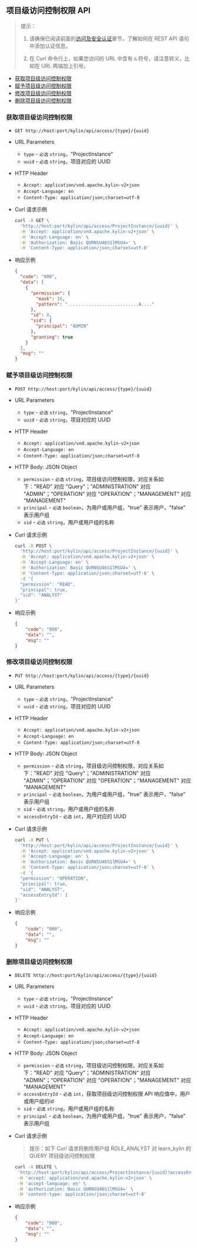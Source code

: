 ## 项目级访问控制权限 API

> 提示：
>
> 1. 请确保已阅读前面的[访问及安全认证](../authentication.cn.md)章节，了解如何在 REST API 语句中添加认证信息。
>
> 2. 在 Curl 命令行上，如果您访问的 URL 中含有 `&` 符号，请注意转义，比如在 URL 两端加上引号。



* [获取项目级访问控制权限](#获取项目级访问控制权限)
* [赋予项目级访问控制权限](#赋予项目级访问控制权限)
* [修改项目级访问控制权限](#修改项目级访问控制权限)
* [删除项目级访问控制权限](#删除项目级访问控制权限)



### 获取项目级访问控制权限

- `GET http://host:port/kylin/api/access/{type}/{uuid}`

- URL Parameters
  - `type` - `必选` `string`，"ProjectInstance"
  - `uuid` - `必选` `string`，项目对应的 UUID

- HTTP Header
  - `Accept: application/vnd.apache.kylin-v2+json`
  - `Accept-Language: en`
  - `Content-Type: application/json;charset=utf-8`

- Curl 请求示例

  ```sh
  curl -X GET \
    'http://host:port/kylin/api/access/ProjectInstance/{uuid}' \
    -H 'Accept: application/vnd.apache.kylin-v2+json' \
    -H 'Accept-Language: en' \
    -H 'Authorization: Basic QURNSU46S1lMSU4=' \
    -H 'Content-Type: application/json;charset=utf-8'
  ```

- 响应示例

  ```json
  {
    "code": "000",
    "data": [
      {
        "permission": {
          "mask": 16,
          "pattern": "...........................A...."
        },
        "id": 0,
        "sid": {
          "principal": "ADMIN"
        },
        "granting": true
      }
    ],
    "msg": ""
  }
  ```



### 赋予项目级访问控制权限

- `POST http://host:port/kylin/api/access/{type}/{uuid}`

- URL Parameters
  - `type` - `必选` `string`，"ProjectInstance"
  - `uuid` - `必选` `string`，项目对应的 UUID

- HTTP Header
  - `Accept: application/vnd.apache.kylin-v2+json`
  - `Accept-Language: en`
  - `Content-Type: application/json;charset=utf-8`

- HTTP Body: JSON Object
  - `permission` - `必选` `string`，项目级访问控制权限，对应关系如下："READ" 对应 "Query"；"ADMINISTRATION" 对应 "ADMIN"；"OPERATION" 对应 "OPERATION"；"MANAGEMENT" 对应 "MANAGEMENT"  
  - `principal` - `必选` `boolean`，为用户或用户组，"true" 表示用户，"false" 表示用户组
  - `sid` - `必选` `string`，用户或用户组的名称

- Curl 请求示例

  ```sh
  curl -X POST \
    'http://host:port/kylin/api/access/ProjectInstance/{uuid}' \
    -H 'Accept: application/vnd.apache.kylin-v2+json' \
    -H 'Accept-Language: en' \
    -H 'Authorization: Basic QURNSU46S1lMSU4=' \
    -H 'Content-Type: application/json;charset=utf-8' \
    -d '{
  	"permission": "READ",
  	"principal": true, 
  	"sid": "ANALYST"
  }'
  ```

- 响应示例

  ```json
  {
      "code": "000",
      "data": "",
      "msg": ""
  }
  ```



### 修改项目级访问控制权限

- `PUT http://host:port/kylin/api/access/{type}/{uuid}`

- URL Parameters
  - `type` - `必选` `string`，"ProjectInstance"
  - `uuid` - `必选` `string`，项目对应的 UUID

- HTTP Header
  - `Accept: application/vnd.apache.kylin-v2+json`
  - `Accept-Language: en`
  - `Content-Type: application/json;charset=utf-8`

- HTTP Body: JSON Object
  - `permission` - `必选` `string`，项目级访问控制权限，对应关系如下："READ" 对应 "Query"；"ADMINISTRATION" 对应 "ADMIN"；"OPERATION" 对应 "OPERATION"；"MANAGEMENT" 对应 "MANAGEMENT"  
  - `principal` - `必选` `boolean`，为用户或用户组，"true" 表示用户，"false" 表示用户组
  - `sid` - `必选` `string`，用户或用户组的名称
  - `accessEntryId` - `必选` `int`，用户对应的 UUID


- Curl 请求示例 

  ``` sh
  curl -X PUT \
    'http://host:port/kylin/api/access/ProjectInstance/{uuid}' \
    -H 'Accept: application/vnd.apache.kylin-v2+json' \
    -H 'Accept-Language: en' \
    -H 'Authorization: Basic QURNSU46S1lMSU4=' \
    -H 'Content-Type: application/json;charset=utf-8' \
    -d '{
  	"permission": "OPERATION",
  	"principal": true, 
  	"sid": "ANALYST",
  	"accessEntryId": 1
  }'
  ```


- 响应示例

  ```json
  {
      "code": "000",
      "data": "",
      "msg": ""
  }
  ```



### 删除项目级访问控制权限

- `DELETE http://host:port/kylin/api/access/{type}/{uuid}`


- URL Parameters
  - `type` - `必选`  `string`，"ProjectInstance"
  - `uuid` - `必选`  `string`，项目对应的 UUID


- HTTP Header
  - `Accept: application/vnd.apache.kylin-v2+json`
  - `Accept-Language: en`
  - `Content-Type: application/json;charset=utf-8`


- HTTP Body: JSON Object
  - `permission` - `必选` `string`，项目级访问控制权限，对应关系如下："READ" 对应 "Query"；"ADMINISTRATION" 对应 "ADMIN"；"OPERATION" 对应 "OPERATION"；"MANAGEMENT" 对应 "MANAGEMENT"
  - `accessEntryId` - `必选` `int`，获取项目级访问控制权限 API 响应值中，用户或用户组的id
  - `sid` - `必选` `string`，用户或用户组的名称
  - `principal` - `必选` `boolean`，为用户或用户组，"true" 表示用户，"false" 表示用户组


- Curl 请求示例

  > 提示：如下 Curl 请求将删除用户组 ROLE_ANALYST 对 learn_kylin 的 QUERY 项目级访问控制权限

  ```sh
  curl -X DELETE \
   'http://host:port/kylin/api/access/ProjectInstance/{uuid}?accessEntryId=0&sid=ROLE_MODELER&principal=false' \
   -H 'accept: application/vnd.apache.kylin-v2+json' \
   -H 'accept-language: en' \
   -H 'authorization: Basic QURNSU46S1lMSU4=' \
   -H 'content-type: application/json;charset=utf-8'
  ```


- 响应示例

  ```json
  {
      "code": "000",
      "data": "",
      "msg": ""
  }
  ```

